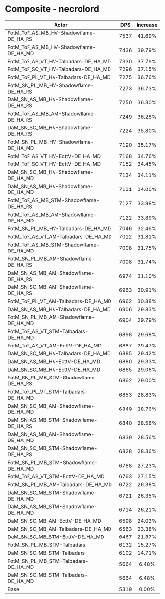 # Composite - necrolord
| Actor | DPS | Increase |
|---|:---:|:---:|
|FotM_ToF_AS_MB_HV-Shadowflame-DE_HA_RS|7537|41.69%|
|FotM_ToF_AS_MB_HV-Shadowflame-DE_HA_MD|7436|39.79%|
|FotM_ToF_AS_VT_HV-Talbadars-DE_HA_MD|7330|37.79%|
|FotM_ToF_SC_VT_HV-Talbadars-DE_HA_MD|7296|37.15%|
|FotM_ToF_PL_VT_HV-Talbadars-DE_HA_MD|7275|36.76%|
|FotM_SN_PL_MB_HV-Shadowflame-DE_HA_RS|7273|36.73%|
|DaM_SN_AS_MB_HV-Shadowflame-DE_HA_RS|7250|36.30%|
|FotM_ToF_AS_MB_AM-Shadowflame-DE_HA_RS|7249|36.28%|
|DaM_SN_SC_MB_HV-Shadowflame-DE_HA_RS|7224|35.80%|
|FotM_SN_PL_MB_HV-Shadowflame-DE_HA_MD|7190|35.17%|
|FotM_ToF_AS_VT_HV-EcttV-DE_HA_MD|7168|34.76%|
|FotM_ToF_SC_VT_HV-EcttV-DE_HA_MD|7152|34.45%|
|DaM_SN_SC_MB_HV-Shadowflame-DE_HA_MD|7134|34.11%|
|DaM_SN_AS_MB_HV-Shadowflame-DE_HA_MD|7131|34.06%|
|FotM_ToF_AS_MB_STM-Shadowflame-DE_HA_RS|7127|33.98%|
|FotM_ToF_AS_MB_AM-Shadowflame-DE_HA_MD|7122|33.89%|
|FotM_SN_PL_MB_HV-Talbadars-DE_HA_MD|7046|32.46%|
|FotM_ToF_AS_VT_AM-Talbadars-DE_HA_MD|7012|31.81%|
|FotM_ToF_AS_MB_STM-Shadowflame-DE_HA_MD|7008|31.75%|
|FotM_SN_PL_MB_AM-Shadowflame-DE_HA_RS|7008|31.74%|
|DaM_SN_AS_MB_AM-Shadowflame-DE_HA_RS|6974|31.10%|
|DaM_SN_SC_MB_AM-Shadowflame-DE_HA_RS|6963|30.91%|
|FotM_ToF_PL_VT_AM-Talbadars-DE_HA_MD|6962|30.88%|
|DaM_SN_AS_MB_HV-Talbadars-DE_HA_MD|6906|29.83%|
|FotM_SN_PL_MB_AM-Shadowflame-DE_HA_MD|6904|29.79%|
|FotM_ToF_AS_VT_STM-Talbadars-DE_HA_MD|6898|29.68%|
|FotM_ToF_AS_VT_AM-EcttV-DE_HA_MD|6887|29.47%|
|DaM_SN_SC_MB_HV-Talbadars-DE_HA_MD|6885|29.42%|
|DaM_SN_AS_MB_HV-EcttV-DE_HA_MD|6880|29.33%|
|DaM_SN_SC_MB_HV-EcttV-DE_HA_MD|6865|29.06%|
|FotM_SN_PL_MB_STM-Shadowflame-DE_HA_RS|6862|29.00%|
|FotM_ToF_PL_VT_STM-Talbadars-DE_HA_MD|6853|28.83%|
|DaM_SN_SC_MB_AM-Shadowflame-DE_HA_MD|6849|28.76%|
|DaM_SN_AS_MB_STM-Shadowflame-DE_HA_RS|6840|28.58%|
|DaM_SN_AS_MB_AM-Shadowflame-DE_HA_MD|6839|28.56%|
|DaM_SN_SC_MB_STM-Shadowflame-DE_HA_RS|6828|28.36%|
|FotM_SN_PL_MB_STM-Shadowflame-DE_HA_MD|6768|27.23%|
|FotM_ToF_AS_VT_STM-EcttV-DE_HA_MD|6763|27.15%|
|FotM_SN_PL_MB_AM-Talbadars-DE_HA_MD|6722|26.38%|
|DaM_SN_SC_MB_STM-Shadowflame-DE_HA_MD|6721|26.35%|
|DaM_SN_AS_MB_STM-Shadowflame-DE_HA_MD|6714|26.21%|
|DaM_SN_SC_MB_AM-EcttV-DE_HA_MD|6598|24.03%|
|DaM_SN_SC_MB_AM-Talbadars-DE_HA_MD|6563|23.38%|
|DaM_SN_SC_MB_STM-EcttV-DE_HA_MD|6467|21.57%|
|FotM_SN_PL_MB_STM-Talbadars|6132|15.27%|
|DaM_SN_SC_MB_STM-Talbadars|6102|14.71%|
|FotM_SN_PL_MB_STM-Talbadars-DE_HA_MD|5664|6.48%|
|DaM_SN_SC_MB_STM-Talbadars-DE_HA_MD|5664|6.48%|
|Base|5319|0.00%|
